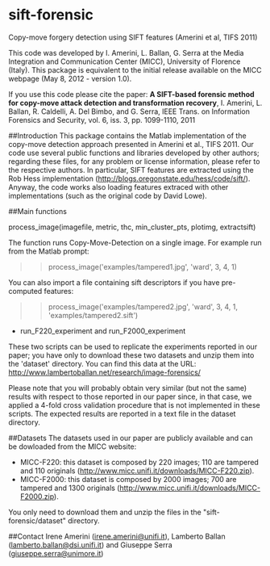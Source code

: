 # sift-forensic
Copy-move forgery detection using SIFT features (Amerini et al, TIFS 2011)

This code was developed by I. Amerini, L. Ballan, G. Serra at the Media Integration and Communication Center (MICC), University of Florence (Italy). This package is equivalent to the initial release available on the MICC webpage (May 8, 2012 - version 1.0).

If you use this code please cite the paper:
**A SIFT-based forensic method for copy-move attack detection and transformation recovery**, I. Amerini, L. Ballan, R. Caldelli, A. Del Bimbo, and G. Serra, IEEE Trans. on Information Forensics and Security, vol. 6, iss. 3, pp. 1099-1110, 2011


##Introduction
This package contains the Matlab implementation of the copy-move detection approach presented in Amerini et al., TIFS 2011. Our code use several public functions and libraries developed by other authors; regarding these files, for any problem or license information, please refer to the respective authors.
In particular, SIFT features are extracted using the Rob Hess implementation (http://blogs.oregonstate.edu/hess/code/sift/). Anyway, the code works also loading features extraced with other implementations (such as the original code by David Lowe).


##Main functions

process_image(imagefile, metric, thc, min_cluster_pts, plotimg, extractsift)

The function runs Copy-Move-Detection on a single image. For example run from the Matlab prompt:
>> process_image('examples/tampered1.jpg', 'ward', 3, 4, 1)

You can also import a file containing sift descriptors if you have pre-computed features:
>> process_image('examples/tampered2.jpg', 'ward', 3, 4, 1, 'examples/tampered2.sift')

- run_F220_experiment and run_F2000_experiment

These two scripts can be used to replicate the experiments reported in our paper; you have only to download these two datasets and unzip them into the 'dataset' directory. You can find this data at the URL:
http://www.lambertoballan.net/research/image-forensics/

Please note that you will probably obtain very similar (but not the same) results with respect to those reported in our paper since, in that case, we applied a 4-fold cross validation procedure that is not implemented in these scripts. The expected results are reported in a text file in the dataset directory.


##Datasets
The datasets used in our paper are publicly available and can be dowloaded from the MICC website:
- MICC-F220: this dataset is composed by 220 images; 110 are tampered and 110 originals (http://www.micc.unifi.it/downloads/MICC-F220.zip).
- MICC-F2000: this dataset is composed by 2000 images; 700 are tampered and 1300 originals (http://www.micc.unifi.it/downloads/MICC-F2000.zip).

You only need to download them and unzip the files in the "sift-forensic/dataset" directory.


##Contact
Irene Amerini (irene.amerini@unifi.it), Lamberto Ballan (lamberto.ballan@dsi.unifi.it) and Giuseppe Serra (giuseppe.serra@unimore.it)
